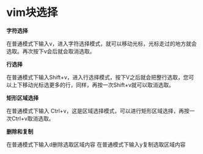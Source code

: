 # vim块选择

**字符选择**

在普通模式下输入v，进入字符选择模式，就可以移动光标，光标走过的地方就会选取。再次按下v会后就会取消选取。

**行选择**

在普通模式下输入Shift+v，进入行选择模式，按下V之后就会把整行选取，您可以上下移动光标选更多的行，同样，再按一次Shift+v就可以取消选取。

**矩形区域选择**

在普通模式下输入 Ctrl+v，这是区域选择模式，可以进行矩形区域选择，再按一次Ctrl+v取消选取。

**删除和复制**

在普通模式下输入d删除选取区域内容 在普通模式下输入y复制选取区域内容


